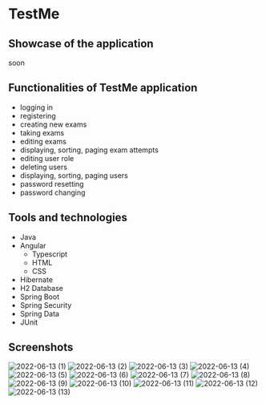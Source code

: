 # TestMe

## Showcase of the application
 soon

## Functionalities of TestMe application
- logging  in
- registering 
- creating new exams
- taking exams
- editing exams
- displaying, sorting, paging exam attempts
- editing user role
- deleting users
- displaying, sorting, paging users
- password resetting
- password changing

## Tools and technologies
- Java
- Angular
  - Typescript
  - HTML
  - CSS
- Hibernate
- H2 Database
- Spring Boot
- Spring Security
- Spring Data
- JUnit

## Screenshots

![2022-06-13 (1)](https://raw.githubusercontent.com/DArchala/testMe/main/pictures/registry%20page.png)
![2022-06-13 (2)](https://raw.githubusercontent.com/DArchala/testMe/main/pictures/login%20page.png)
![2022-06-13 (3)](https://raw.githubusercontent.com/DArchala/testMe/main/pictures/activation%20account%20token%20link%20mail.png)
![2022-06-13 (4)](https://raw.githubusercontent.com/DArchala/testMe/main/pictures/password%20reset%20page.png)
![2022-06-13 (5)](https://raw.githubusercontent.com/DArchala/testMe/main/pictures/password%20reset%20token%20link%20mail.png)
![2022-06-13 (6)](https://github.com/DArchala/testMe/blob/main/pictures/password%20change%20after%20reset%20page.png?raw=true)
![2022-06-13 (7)](https://github.com/DArchala/testMe/blob/main/pictures/home%20page.png?raw=true)
![2022-06-13 (8)](https://github.com/DArchala/testMe/blob/main/pictures/exams.png?raw=true)
![2022-06-13 (9)](https://github.com/DArchala/testMe/blob/main/pictures/new%20exam.png?raw=true)
![2022-06-13 (10)](https://github.com/DArchala/testMe/blob/main/pictures/edit%20exam.png?raw=true)
![2022-06-13 (11)](https://github.com/DArchala/testMe/blob/main/pictures/my%20account.png?raw=true)
![2022-06-13 (12)](https://github.com/DArchala/testMe/blob/main/pictures/my%20exam%20attempts.png?raw=true)
![2022-06-13 (13)](https://github.com/DArchala/testMe/blob/main/pictures/users%20list.png?raw=true)
